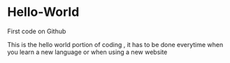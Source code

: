 # Hello-World
First code on Github

This is the hello world portion of coding
, it has to be done everytime when you learn a new language
or when using a new website
